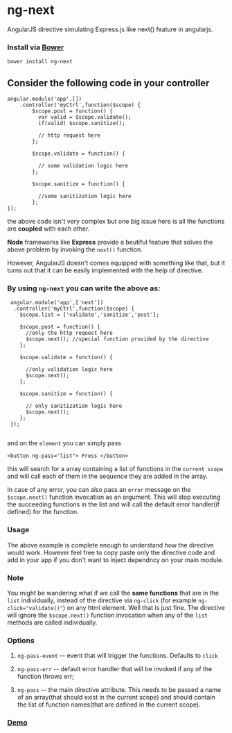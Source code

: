 ng-next
=======

AngularJS directive simulating Express.js like next() feature in angularjs.


### Install via [Bower](http://bower.io/)

`bower install ng-next`

## Consider the following code in your controller


```` 
angular.module('app',[])
    .controller('myCtrl',function($scope) {
        $scope.post = function() {
          var valid = $scope.validate();
          if(valid) $scope.sanitize();

          // http request here
        };

        $scope.validate = function() {
          
          // some validation logic here
        };

        $scope.sanitize = function() {
          
          //some sanitization logic here
        };
});
````

the above code isn't very complex but one big issue here is all the functions are **coupled** with each other. 

**Node** frameworks like **Express** provide a beutiful feature that solves the above problem by invoking the `next()` function. 

However, AngularJS doesn't comes equipped with something like that, but it turns out that it can be easily implemented with the help of directive.

### By using `ng-next` you can write the above as:

````
 angular.module('app',['next']) 
  .controller('myCtrl',function($scope) { 
    $scope.list = ['validate','sanitize','post'];

    $scope.post = function() {
      //only the http request here 
      $scope.next(); //special function provided by the directive
    };

    $scope.validate = function() {
      
      //only validation logic here
      $scope.next();
    };

    $scope.sanitize = function() {
      
      // only sanitization logic here
      $scope.next();
    };
 });
 
````

and on the `element` you can simply pass

`<button ng-pass="list"> Press </button>`

this will search for a array containing a list of functions in the `current scope` and will call each of them in the sequence they are added in the array.

In case of any error, you can also pass an `error` message on the `$scope.next()` function invocation as an argument. This will stop executing the succeeding functions in the list and will call the default error handler(if defined) for the function.


### Usage

The above example is complete enough to understand how the directive would work. However feel free to copy paste only the directive code and add in your app if you don't want to inject dependncy on your main module.

### Note 

You might be wandering what if we call the **same functions** that are in the `list` individually, instead of the directive via `ng-click` (for example `ng-click="validate()"`) on any html element. Well that is just fine. The directive will ignore the `$scope.next()` function invocation when any of the `list` methods are called individually. 

### Options

1. `ng-pass-event` -- event that will trigger the functions. Defaults to `click`

2. `ng-pass-err` -- default error handler that will be invoked if any of the function throws err;

3. `ng-pass` -- the main directive attribute. This needs to be passed a name of an array(that should exist in the current scope) and should contain the list of function names(that are defined in the current scope). 

### [Demo](http://jsfiddle.net/pn405j7q/11/)

